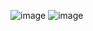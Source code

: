 ![image](https://github.com/user-attachments/assets/545dc15e-a3fb-4c9a-ad35-221378edee91)
![image](https://github.com/user-attachments/assets/9017f92e-492c-46cc-b1d6-b8515ea66e1d)
